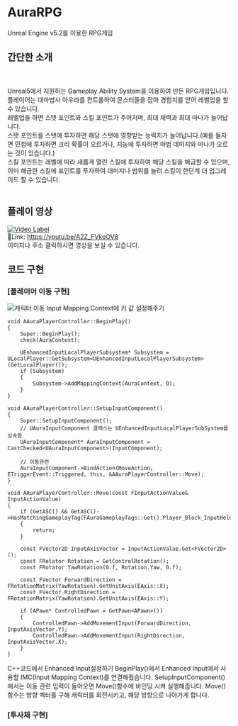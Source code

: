 # AuraRPG
Unreal Engine v5.2를 이용한 RPG게임
</BR>

간단한 소개
---

</BR></BR>
Unreal5에서 지원하는 Gameplay Ability System을 이용하여 만든 RPG게임입니다.</BR>
플레이어는 대마법사 아우라를 컨트롤하여 몬스터들을 잡아 경험치를 얻어 레벨업을 할 수 있습니다.</BR>
레벨업을 하면 스탯 포인트와 스킬 포인트가 주어지며, 최대 체력과 최대 마나가 늘어납니다.</BR>
스탯 포인트를 스탯에 투자하면 해당 스탯에 영향받는 능력치가 늘어납니다.(예를 들자면 민첩에 투자하면 크리 확률이 오르거나, 지능에 투자하면 마법 데미지와 마나가 오르는 것이 있습니다.)</BR>
스킬 포인트는 레벨에 따라 새롭게 열린 스킬에 투자하여 해당 스킬을 해금할 수 있으며, 이미 해금한 스킬에 포인트를 투자하여 데미지나 범위를 늘려 스킬이 한단계 더 업그레이드 할 수 있습니다.
</BR></BR>

플레이 영상
---
[![Video Label](http://img.youtube.com/vi/A2Z_FVkoOV8/0.jpg)](https://youtu.be/A2Z_FVkoOV8)
</BR>
👀Link: https://youtu.be/A2Z_FVkoOV8</BR>
이미지나 주소 클릭하시면 영상을 보실 수 있습니다. </BR>

코드 구현
---
### [플레이어 이동 구현]
![캐릭터 이동](https://github.com/rakkeshasa/AuraRPG/assets/77041622/d827e189-1a24-481f-a355-0e84b307e1d3)
Input Mapping Context에 키 값 설정해주기</BR>
```
void AAuraPlayerController::BeginPlay()
{
	Super::BeginPlay();
	check(AuraContext);

	UEnhancedInputLocalPlayerSubsystem* Subsystem = ULocalPlayer::GetSubsystem<UEnhancedInputLocalPlayerSubsystem>(GetLocalPlayer());
	if (Subsystem)
	{
		Subsystem->AddMappingContext(AuraContext, 0);
	}
}

void AAuraPlayerController::SetupInputComponent()
{
	Super::SetupInputComponent();
	// UAuraInputComponent 클래스는 UEnhancedInputLocalPlayerSubSystem를 상속함
	UAuraInputComponent* AuraInputComponent = CastChecked<UAuraInputComponent>(InputComponent);
	
	// 이동관련
	AuraInputComponent->BindAction(MoveAction, ETriggerEvent::Triggered, this, &AAuraPlayerController::Move);
}

void AAuraPlayerController::Move(const FInputActionValue& InputActionValue)
{
	if (GetASC() && GetASC()->HasMatchingGameplayTag(FAuraGameplayTags::Get().Player_Block_InputHeld))
	{
		return;
	}

	const FVector2D InputAxisVector = InputActionValue.Get<FVector2D>();
	const FRotator Rotation = GetControlRotation();
	const FRotator YawRotation(0.f, Rotation.Yaw, 0.f);

	const FVector ForwardDirection = FRotationMatrix(YawRotation).GetUnitAxis(EAxis::X);
	const FVector RightDirection = FRotationMatrix(YawRotation).GetUnitAxis(EAxis::Y);

	if (APawn* ControlledPawn = GetPawn<APawn>())
	{
		ControlledPawn->AddMovementInput(ForwardDirection, InputAxisVector.Y);
		ControlledPawn->AddMovementInput(RightDirection, InputAxisVector.X);
	}
}
```
C++코드에서 Enhanced Input설정하기
BeginPlay()에서 Enhanced Input에서 사용할 IMC(Input Mapping Context)를 연결해줬습니다.
SetupInputComponent()에서는 이동 관련 입력이 들어오면 Move()함수에 바인딩 시켜 실행해줍니다.
Move()함수는 방향 벡터를 구해 캐릭터를 회전시키고, 해당 방향으로 나아가게 합니다.

### [투사체 구현]
